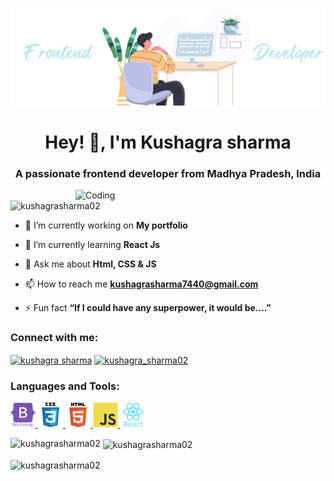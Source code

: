 ![logo](https://github.com/Kushagrasharma02/Kushagrasharma02/blob/main/Github%20image.jpg)
<h1 align="center">Hey! 👋, I'm Kushagra sharma</h1>
<h3 align="center">A passionate frontend developer from Madhya Pradesh, India</h3>
<img align="right" alt="Coding" width="400" src="https://camo.githubusercontent.com/5ddf73ad3a205111cf8c686f687fc216c2946a75005718c8da5b837ad9de78c9/68747470733a2f2f7468756d62732e6766796361742e636f6d2f4576696c4e657874446576696c666973682d736d616c6c2e676966">

<p align="left"> <img src="https://komarev.com/ghpvc/?username=kushagrasharma02&label=Profile%20views&color=0e75b6&style=flat" alt="kushagrasharma02" /> </p>

- 🔭 I’m currently working on **My portfolio**

- 🌱 I’m currently learning **React Js**

- 💬 Ask me about **Html, CSS & JS**

- 📫 How to reach me **kushagrasharma7440@gmail.com**

- ⚡ Fun fact **“If I could have any superpower, it would be….”**

<h3 align="left">Connect with me:</h3>
<p align="left">
<a href="https://linkedin.com/in/kushagra sharma" target="blank"><img align="center" src="https://raw.githubusercontent.com/rahuldkjain/github-profile-readme-generator/master/src/images/icons/Social/linked-in-alt.svg" alt="kushagra sharma" height="30" width="40" /></a>
<a href="https://instagram.com/kushagra_sharma02" target="blank"><img align="center" src="https://raw.githubusercontent.com/rahuldkjain/github-profile-readme-generator/master/src/images/icons/Social/instagram.svg" alt="kushagra_sharma02" height="30" width="40" /></a>
</p>

<h3 align="left">Languages and Tools:</h3>
<p align="left"> <a href="https://getbootstrap.com" target="_blank" rel="noreferrer"> <img src="https://raw.githubusercontent.com/devicons/devicon/master/icons/bootstrap/bootstrap-plain-wordmark.svg" alt="bootstrap" width="40" height="40"/> </a> <a href="https://www.w3schools.com/css/" target="_blank" rel="noreferrer"> <img src="https://raw.githubusercontent.com/devicons/devicon/master/icons/css3/css3-original-wordmark.svg" alt="css3" width="40" height="40"/> </a> <a href="https://www.w3.org/html/" target="_blank" rel="noreferrer"> <img src="https://raw.githubusercontent.com/devicons/devicon/master/icons/html5/html5-original-wordmark.svg" alt="html5" width="40" height="40"/> </a> <a href="https://developer.mozilla.org/en-US/docs/Web/JavaScript" target="_blank" rel="noreferrer"> <img src="https://raw.githubusercontent.com/devicons/devicon/master/icons/javascript/javascript-original.svg" alt="javascript" width="40" height="40"/> </a> <a href="https://reactjs.org/" target="_blank" rel="noreferrer"> <img src="https://raw.githubusercontent.com/devicons/devicon/master/icons/react/react-original-wordmark.svg" alt="react" width="40" height="40"/> </a> </p>

<p><img align="left" src="https://github-readme-stats.vercel.app/api/top-langs?username=kushagrasharma02&show_icons=true&locale=en&layout=compact" alt="kushagrasharma02" /></p>

<p>&nbsp;<img align="center" src="https://github-readme-stats.vercel.app/api?username=kushagrasharma02&show_icons=true&locale=en" alt="kushagrasharma02" /></p>

<p><img align="center" src="https://github-readme-streak-stats.herokuapp.com/?user=kushagrasharma02&" alt="kushagrasharma02" /></p>
